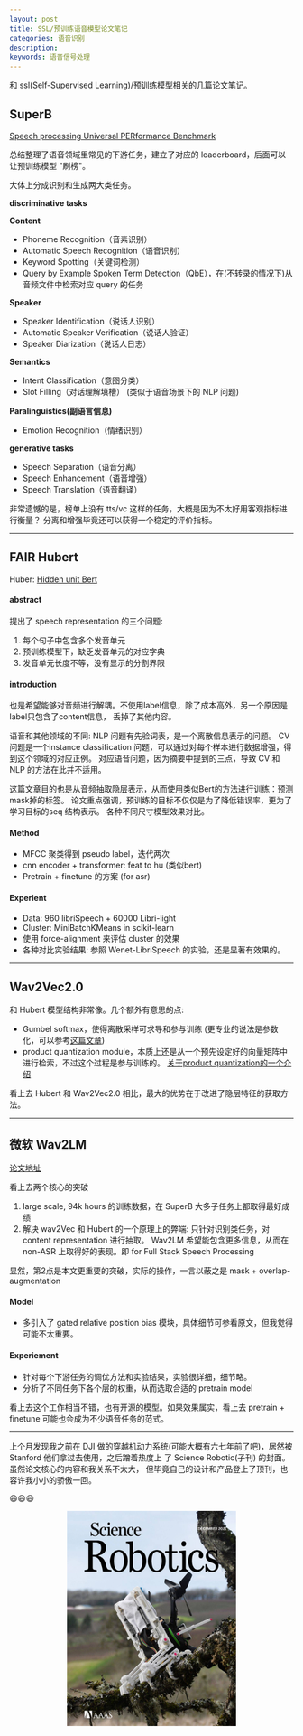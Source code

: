 ```yaml
---
layout: post
title: SSL/预训练语音模型论文笔记 
categories: 语音识别
description: 
keywords: 语音信号处理
---
```


和 ssl(Self-Supervised Learning)/预训练模型相关的几篇论文笔记。

## SuperB 

[Speech processing Universal PERformance Benchmark](https://arxiv.org/abs/2105.01051)

总结整理了语音领域里常见的下游任务，建立了对应的 leaderboard，后面可以让预训练模型 "刷榜"。

大体上分成识别和生成两大类任务。

**discriminative tasks**

**Content**
- Phoneme Recognition（音素识别）
- Automatic Speech Recognition（语音识别）
- Keyword Spotting（关键词检测）
- Query by Example Spoken Term Detection（QbE），在(不转录的情况下)从音频文件中检索对应 query 的任务 

**Speaker**
- Speaker Identification（说话人识别）
- Automatic Speaker Verification（说话人验证）
- Speaker Diarization（说话人日志）

**Semantics**
- Intent Classification（意图分类）
- Slot Filling（对话理解填槽）
(类似于语音场景下的 NLP 问题)

**Paralinguistics(副语言信息)**
- Emotion Recognition（情绪识别）

**generative tasks**
- Speech Separation（语音分离）
- Speech Enhancement（语音增强）
- Speech Translation（语音翻译）

非常遗憾的是，榜单上没有 tts/vc 这样的任务，大概是因为不太好用客观指标进行衡量？
分离和增强毕竟还可以获得一个稳定的评价指标。

---
## FAIR Hubert
Huber: [Hidden unit Bert](https://arxiv.org/pdf/2106.07447.pdf)

#### abstract
提出了 speech representation 的三个问题:
1. 每个句子中包含多个发音单元
2. 预训练模型下，缺乏发音单元的对应字典
3. 发音单元长度不等，没有显示的分割界限

#### introduction
也是希望能够对音频进行解耦。不使用label信息，除了成本高外，另一个原因是label只包含了content信息，
丢掉了其他内容。

语音和其他领域的不同: NLP 问题有先验词表，是一个离散信息表示的问题。
CV 问题是一个instance classification 问题，可以通过对每个样本进行数据增强，得到这个领域的对应正例。
对应语音问题，因为摘要中提到的三点，导致 CV 和 NLP 的方法在此并不适用。

这篇文章目的也是从音频抽取隐层表示，从而使用类似Bert的方法进行训练：预测mask掉的标签。
论文重点强调，预训练的目标不仅仅是为了降低错误率，更为了学习目标的seq 结构表示。
各种不同尺寸模型效果对比。

#### Method
- MFCC 聚类得到 pseudo label，迭代两次
- cnn encoder + transformer: feat to hu (类似bert)
- Pretrain + finetune 的方案 (for asr)

#### Experient
- Data: 960 libriSpeech + 60000 Libri-light
- Cluster: MiniBatchKMeans in scikit-learn
- 使用 force-alignment 来评估 cluster 的效果
- 各种对比实验结果: 参照 Wenet-LibriSpeech 的实验，还是显著有效果的。

---

## Wav2Vec2.0

和 Hubert 模型结构非常像。几个额外有意思的点:

- Gumbel softmax，使得离散采样可求导和参与训练
(更专业的说法是参数化，可以参考[这篇文章](https://zhuanlan.zhihu.com/p/50065712))
- product quantization module，本质上还是从一个预先设定好的向量矩阵中进行检索，不过这个过程是参与训练的。
[关于product quantization的一个介绍](http://www.fabwrite.com/productquantization)

看上去 Hubert 和 Wav2Vec2.0 相比，最大的优势在于改进了隐层特征的获取方法。

---

## 微软 Wav2LM

[论文地址](https://arxiv.org/pdf/2110.13900.pdf)
 
看上去两个核心的突破
1. large scale,  94k hours 的训练数据，在 SuperB 大多子任务上都取得最好成绩
2. 解决 wav2Vec 和 Hubert 的一个原理上的弊端: 只针对识别类任务，对 content representation 进行抽取。
Wav2LM 希望能包含更多信息，从而在 non-ASR 上取得好的表现。即 for Full Stack Speech Processing
 
显然，第2点是本文更重要的突破，实际的操作，一言以蔽之是 mask + overlap-augmentation 

#### Model
- 多引入了 gated relative position bias 模块，具体细节可参看原文，但我觉得可能不太重要。

#### Experiement
- 针对每个下游任务的调优方法和实验结果，实验很详细，细节略。
- 分析了不同任务下各个层的权重，从而选取合适的 pretrain model

看上去这个工作相当不错，也有开源的模型。如果效果属实，看上去 pretrain + finetune 
可能也会成为不少语音任务的范式。

---

上个月发现我之前在 DJI 做的穿越机动力系统(可能大概有六七年前了吧)，居然被 Stanford 他们拿过去使用，之后蹭着热度上
了 Science Robotic(子刊) 的封面。虽然论文核心的内容和我关系不太大，
但毕竟自己的设计和产品登上了顶刊，也容许我小小的骄傲一回。

😄😄😄  

<div style="text-align: center"><img src="https://github.com/Liu-Feng-deeplearning/Liu-Feng-deeplearning.github.io/blob/master/images/posts/2022/2022-02-12-science_robotics.jpeg?raw=true" width="300" /></div>

